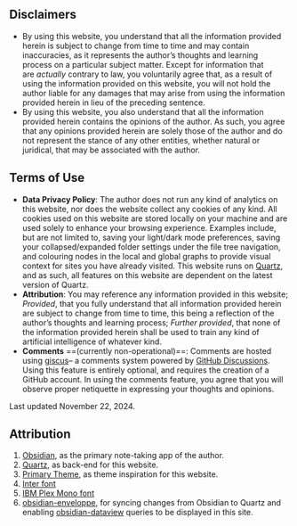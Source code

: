 ## Disclaimers
- By using this website, you understand that all the information provided herein is subject to change from time to time and may contain inaccuracies, as it represents the author’s thoughts and learning process on a particular subject matter. Except for information that are *actually* contrary to law, you voluntarily agree that, as a result of using the information provided on this website, you will not hold the author liable for any damages that may arise from using the information provided herein in lieu of the preceding sentence.
- By using this website, you also understand that all the information provided herein contains the opinions of the author. As such, you agree that any opinions provided herein are solely those of the author and do not represent the stance of any other entities, whether natural or juridical, that may be associated with the author.

## Terms of Use
- **Data Privacy Policy**: The author does not run any kind of analytics on this website, nor does the website collect any cookies of any kind. All cookies used on this website are stored locally on your machine and are used solely to enhance your browsing experience. Examples include, but are not limited to, saving your light/dark mode preferences, saving your collapsed/expanded folder settings under the file tree navigation, and colouring nodes in the local and global graphs to provide visual context for sites you have already visited. This website runs on [Quartz](https://quartz.jzhao.xyz), and as such, all features on this website are dependent on the latest version of Quartz.
- **Attribution**: You may reference any information provided in this website; *Provided*, that you fully understand that all information provided herein are subject to change from time to time, this being a reflection of the author’s thoughts and learning process; *Further provided*, that none of the information provided herein shall be used to train any kind of artificial intelligence of whatever kind.
- **Comments** ==(currently non-operational)==: Comments are hosted using [giscus](https://giscus.app)– a comments system powered by [GitHub Discussions](https://docs.github.com/en/discussions). Using this feature is entirely optional, and requires the creation of a GitHub account. In using the comments feature, you agree that you will observe proper netiquette in expressing your thoughts and opinions.

Last updated November 22, 2024.

## Attribution
1. [Obsidian](https://obsidian.md/), as the primary note-taking app of the author.
2. [Quartz](https://github.com/jackyzha0/quartz), as back-end for this website.
3. [Primary Theme](https://github.com/primary-theme/obsidian), as theme inspiration for this website.
4. [Inter font](https://fonts.google.com/specimen/Inter)
5. [IBM Plex Mono font](https://fonts.google.com/specimen/IBM+Plex+Mono)
6. [obsidian-enveloppe](https://github.com/Enveloppe/obsidian-enveloppe), for syncing changes from Obsidian to Quartz and enabling [obsidian-dataview](https://github.com/blacksmithgu/obsidian-dataview) queries to be displayed in this site.
